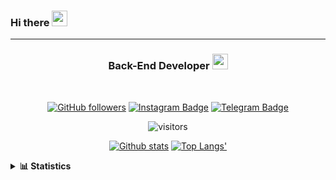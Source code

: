 ### Hi there <img height="25" width="25"  src="https://camo.githubusercontent.com/35d3d11359a49bf12aebb834cc13fd81b95eff4e/68747470733a2f2f6d656469612e67697068792e636f6d2f6d656469612f6876524a434c467a6361737252346961377a2f67697068792e676966">

<hr>

<div align="center">
  
### Back-End Developer <img height="25" src="https://camo.githubusercontent.com/40dff491d4e8123af55298ef908faedb66c463e5/68747470733a2f2f6d656469612e67697068792e636f6d2f6d656469612f57556c706c634d704f43456d5447427442572f67697068792e676966">
 
</div>

<br>

<div align="center">

[![GitHub followers](https://img.shields.io/github/followers/hanifazzuhdi?label=Follow&style=social)](https://github.com/hanifazzuhdi/?tab=follow) 
[![Instagram Badge](https://img.shields.io/badge/-hanifazzuhdi-blue?style=social&logo=Instagram&link=https://www.instagram.com/hnfhanif52/)](https://www.instagram.com/hnfhanif52/)
[![Telegram Badge](https://img.shields.io/badge/-hanifazzuhdi-blue?style=social&logo=telegram&link=https://www.t.me/hanif0198/)](https://www.t.me/hanif0198/) 

![visitors](https://visitor-badge.glitch.me/badge?page_id=hanifazzuhdi.hanifazzuhdi)

[![Github stats](https://github-readme-stats.vercel.app/api?username=hanifazzuhdi&count_private=true&title_color=333&text_color=777&show_icons=true&icon_color=333&line_height=20px)](https://github.com/hanifazzuhdi)
[![Top Langs'](https://github-readme-stats.vercel.app/api/top-langs/?username=hanifazzuhdi&layout=compact)](https://github.com/hanifazzuhdi) 

 </div>
 
<details>
  <summary><b> 📊 Statistics </b></summary>
  
  <br/>
  
  <!--START_SECTION:waka-->
![Lines of code](https://img.shields.io/badge/From%20Hello%20World%20I%27ve%20Written-6.0%20million%20lines%20of%20code-blue)

**🐱 My Github Data** 

> 🏆 405 Contributions in the Year 2021
 > 
> 📦 226.6 kB Used in Github's Storage 
 > 
> 🚫 Not Opted to Hire
 > 
> 📜 20 Public Repositories 
 > 
> 🔑 15 Private Repositories  
 > 
**I'm an Early 🐤** 

```text
🌞 Morning    269 commits    ██████████░░░░░░░░░░░░░░░   42.1% 
🌆 Daytime    223 commits    ████████░░░░░░░░░░░░░░░░░   34.9% 
🌃 Evening    117 commits    ████░░░░░░░░░░░░░░░░░░░░░   18.31% 
🌙 Night      30 commits     █░░░░░░░░░░░░░░░░░░░░░░░░   4.69%

```
📅 **I'm Most Productive on Tuesday** 

```text
Monday       80 commits     ███░░░░░░░░░░░░░░░░░░░░░░   12.52% 
Tuesday      116 commits    ████░░░░░░░░░░░░░░░░░░░░░   18.15% 
Wednesday    93 commits     ███░░░░░░░░░░░░░░░░░░░░░░   14.55% 
Thursday     115 commits    ████░░░░░░░░░░░░░░░░░░░░░   18.0% 
Friday       83 commits     ███░░░░░░░░░░░░░░░░░░░░░░   12.99% 
Saturday     85 commits     ███░░░░░░░░░░░░░░░░░░░░░░   13.3% 
Sunday       67 commits     ██░░░░░░░░░░░░░░░░░░░░░░░   10.49%

```


📊 **This Week I Spent My Time On** 

```text
⌚︎ Time Zone: Asia/Jakarta

💬 Programming Languages: 
Blade Template           30 hrs 25 mins      ███████████░░░░░░░░░░░░░░   44.34% 
PHP                      20 hrs 20 mins      ███████░░░░░░░░░░░░░░░░░░   29.64% 
HTML                     10 hrs 22 mins      ███░░░░░░░░░░░░░░░░░░░░░░   15.12% 
SCSS                     3 hrs 35 mins       █░░░░░░░░░░░░░░░░░░░░░░░░   5.24% 
CSS                      2 hrs 8 mins        ░░░░░░░░░░░░░░░░░░░░░░░░░   3.12%

🔥 Editors: 
VS Code                  56 hrs 19 mins      ████████████████████░░░░░   82.1% 
PhpStorm                 12 hrs 16 mins      ████░░░░░░░░░░░░░░░░░░░░░   17.9%

💻 Operating System: 
Mac                      68 hrs 36 mins      █████████████████████████   100.0%

```


<!--END_SECTION:waka-->
</details>
